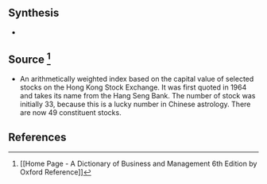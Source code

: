 ## Synthesis
- 
## Source [^1]
- An arithmetically weighted index based on the capital value of selected stocks on the Hong Kong Stock Exchange. It was first quoted in 1964 and takes its name from the Hang Seng Bank. The number of stock was initially 33, because this is a lucky number in Chinese astrology. There are now 49 constituent stocks.
## References

[^1]: [[Home Page - A Dictionary of Business and Management 6th Edition by Oxford Reference]]